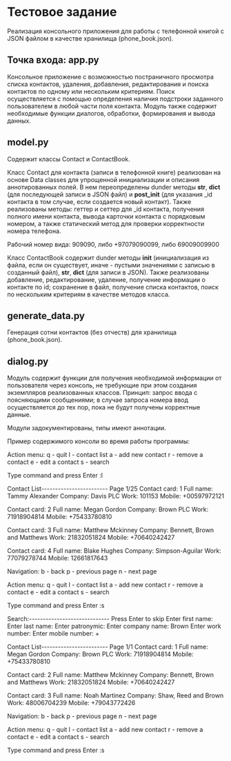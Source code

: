 # Тестовое задание
Реализация консольного приложения для работы с телефонной книгой с JSON файлом в качестве хранилища (phone_book.json).

## Точка входа: app.py
Консольное приложение с возможностью постраничного просмотра списка контактов, удаления, добавления, редактирования и поиска контактов по одному или нескольким критериям. Поиск осуществляется с помощью определения наличия подстроки заданного пользователем в любой части поля контакта. Модуль также содержит необходимые функции диалогов, обработки, формирования и вывода данных.

## model.py
Содержит классы Contact и ContactBook.

Класс Contact для контакта (записи в телефонной книге) реализован на основе Data classes для упрощенной инициализации и описания аннотированных полей. В нем переопределены dunder методы __str__, __dict__ (для последующей записи в JSON файл) и __post_init__ (для указания _id контакта в том случае, если создается новый контакт). 
Также реализованы методы: геттер и сеттер для _id контакта, получения полного имени контакта, вывода карточки контакта с порядковым номером, а также статический метод для проверки корректности номера телефона.

Рабочий номер вида: 909090, либо +97079090099, либо 69009009900

Класс ContactBook содержит dunder методы __init__ (инициализация из файла, если он существует, иначе - пустыми значениями с записью в созданный файл), __str__, __dict__ (для записи в JSON). Также реализованы добавление, редактирование, удаление, получение информации о контакте по id; сохранение в файл, получение списка контактов, поиск по нескольким критериям в качестве методов класса.

## generate_data.py
Генерация сотни контактов (без отчеств) для хранилища (phone_book.json).

## dialog.py
Модуль содержит функции для получения необходимой информации от пользователя через консоль, не требующие при этом создания экземпляров реализованных классов. Принцип: запрос ввода с поясняющими сообщениями; в случае запроса номера ввод осуществляется до тех пор, пока не будут получены корректные данные.

Модули задокументированы, типы имеют аннотации. 

Пример содержимого консоли во время работы программы:

Action menu: 
q - quit 
l - contact list 
a - add new contact 
r - remove a contact 
e - edit a contact 
s - search 

Type command and press Enter 
:l

Contact List------------------------
Page 1/25
Contact card: 1
Full name: Tammy Alexander 
Company: Davis PLC
Work: 101153
Mobile: +00597972121

Contact card: 2
Full name: Megan Gordon 
Company: Brown PLC
Work: 71918904814
Mobile: +75433780810

Contact card: 3
Full name: Matthew Mckinney 
Company: Bennett, Brown and Matthews
Work: 21832051824
Mobile: +70640242427

Contact card: 4
Full name: Blake Hughes 
Company: Simpson-Aguilar
Work: 77079278744
Mobile: 12661817643

Navigation: 
b - back 
p - previous page 
n - next page 

Action menu: 
q - quit 
l - contact list 
a - add new contact 
r - remove a contact 
e - edit a contact 
s - search 

Type command and press Enter 
:s

Search:-----------------------------
Press Enter to skip
Enter first name: 
Enter last name: 
Enter patronymic: 
Enter company name: Brown
Enter work number: 
Enter mobile number: +

Contact List------------------------
Page 1/1
Contact card: 1
Full name: Megan Gordon 
Company: Brown PLC
Work: 71918904814
Mobile: +75433780810

Contact card: 2
Full name: Matthew Mckinney 
Company: Bennett, Brown and Matthews
Work: 21832051824
Mobile: +70640242427

Contact card: 3
Full name: Noah Martinez 
Company: Shaw, Reed and Brown
Work: 48006704239
Mobile: +79043772426

Navigation: 
b - back 
p - previous page 
n - next page 

Action menu: 
q - quit 
l - contact list 
a - add new contact 
r - remove a contact 
e - edit a contact 
s - search 

Type command and press Enter 
:s